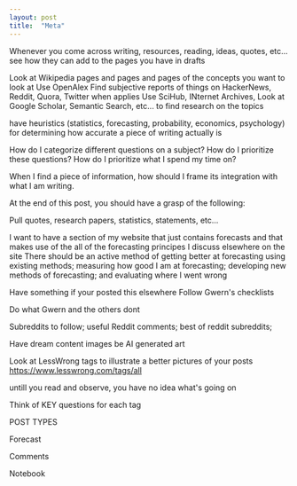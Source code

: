 ```yaml
---
layout: post
title:  "Meta"
---
```


Whenever you come across writing, resources, reading, ideas, quotes, etc...
see how they can add to the pages you have in drafts

Look at Wikipedia pages and pages and pages of the concepts you want to look at
Use OpenAlex
Find subjective reports of things on HackerNews, Reddit, Quora, Twitter when applies
Use SciHub, INternet Archives,
Look at Google Scholar, Semantic Search, etc... to find research on the topics

have heuristics (statistics, forecasting, probability, economics, psychology) for
determining how accurate a piece of writing actually is

How do I categorize different questions on a subject?
How do I prioritize these questions?
How do I prioritize what I spend my time on?

When I find a piece of information, how should I frame its integration with what I am
writing.

At the end of this post, you should have a grasp of the following:

Pull quotes, research papers,
statistics, statements, etc...

I want to have a section of my website that just contains forecasts
and that makes use of the all of the forecasting principes I discuss
elsewhere on the site
There should be an active method of getting better at forecasting using
existing methods; measuring how good I am at forecasting; developing new
methods of forecasting; and evaluating where I went wrong

Have something if your posted this elsewhere
Follow Gwern's checklists

Do what Gwern and the others dont

Subreddits to follow;
useful Reddit comments;
best of reddit subreddits;

Have dream content images be AI generated art


Look at LessWrong tags to illustrate a better pictures of your
posts https://www.lesswrong.com/tags/all

untill you read and observe, you have no idea what's going on

Think of KEY questions for each tag

POST TYPES

Forecast


Comments

Notebook
